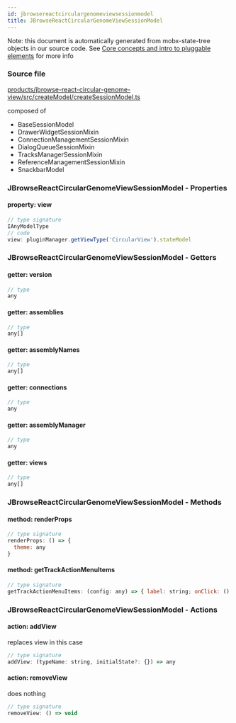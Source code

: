 ```yaml
---
id: jbrowsereactcirculargenomeviewsessionmodel
title: JBrowseReactCircularGenomeViewSessionModel
---
```


Note: this document is automatically generated from mobx-state-tree objects in
our source code. See
[Core concepts and intro to pluggable elements](/docs/developer_guide/) for more
info

### Source file

[products/jbrowse-react-circular-genome-view/src/createModel/createSessionModel.ts](https://github.com/GMOD/jbrowse-components/blob/main/products/jbrowse-react-circular-genome-view/src/createModel/createSessionModel.ts)

composed of

- BaseSessionModel
- DrawerWidgetSessionMixin
- ConnectionManagementSessionMixin
- DialogQueueSessionMixin
- TracksManagerSessionMixin
- ReferenceManagementSessionMixin
- SnackbarModel

### JBrowseReactCircularGenomeViewSessionModel - Properties

#### property: view

```js
// type signature
IAnyModelType
// code
view: pluginManager.getViewType('CircularView').stateModel
```

### JBrowseReactCircularGenomeViewSessionModel - Getters

#### getter: version

```js
// type
any
```

#### getter: assemblies

```js
// type
any[]
```

#### getter: assemblyNames

```js
// type
any[]
```

#### getter: connections

```js
// type
any
```

#### getter: assemblyManager

```js
// type
any
```

#### getter: views

```js
// type
any[]
```

### JBrowseReactCircularGenomeViewSessionModel - Methods

#### method: renderProps

```js
// type signature
renderProps: () => {
  theme: any
}
```

#### method: getTrackActionMenuItems

```js
// type signature
getTrackActionMenuItems: (config: any) => { label: string; onClick: () => void; icon: OverridableComponent<SvgIconTypeMap<{}, "svg">> & { muiName: string; }; }[]
```

### JBrowseReactCircularGenomeViewSessionModel - Actions

#### action: addView

replaces view in this case

```js
// type signature
addView: (typeName: string, initialState?: {}) => any
```

#### action: removeView

does nothing

```js
// type signature
removeView: () => void
```
